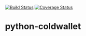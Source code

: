 [![Build Status](https://travis-ci.org/Anthchirp/python-coldwallet.svg?branch=master)](https://travis-ci.org/Anthchirp/python-coldwallet)
[![Coverage Status](https://coveralls.io/repos/github/Anthchirp/python-coldwallet/badge.svg?branch=master)](https://coveralls.io/github/Anthchirp/python-coldwallet?branch=master)

# python-coldwallet
